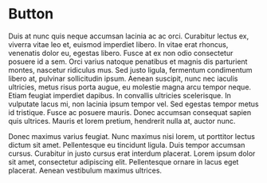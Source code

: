 # Button

Duis at nunc quis neque accumsan lacinia ac ac orci. Curabitur lectus ex, viverra vitae leo et, euismod imperdiet libero. In vitae erat rhoncus, venenatis dolor eu, egestas libero. Fusce at ex non odio consectetur posuere id a sem. Orci varius natoque penatibus et magnis dis parturient montes, nascetur ridiculus mus. Sed justo ligula, fermentum condimentum libero at, pulvinar sollicitudin ipsum. Aenean suscipit, nunc nec iaculis ultricies, metus risus porta augue, eu molestie magna arcu tempor neque. Etiam feugiat imperdiet dapibus. In convallis ultricies scelerisque. In vulputate lacus mi, non lacinia ipsum tempor vel. Sed egestas tempor metus id tristique. Fusce ac posuere mauris. Donec accumsan consequat sapien quis ultrices. Mauris et lorem pretium, hendrerit nulla at, auctor nunc.

Donec maximus varius feugiat. Nunc maximus nisi lorem, ut porttitor lectus dictum sit amet. Pellentesque eu tincidunt ligula. Duis tempor accumsan cursus. Curabitur in justo cursus erat interdum placerat. Lorem ipsum dolor sit amet, consectetur adipiscing elit. Pellentesque ornare in lacus eget placerat. Aenean vestibulum maximus ultrices.